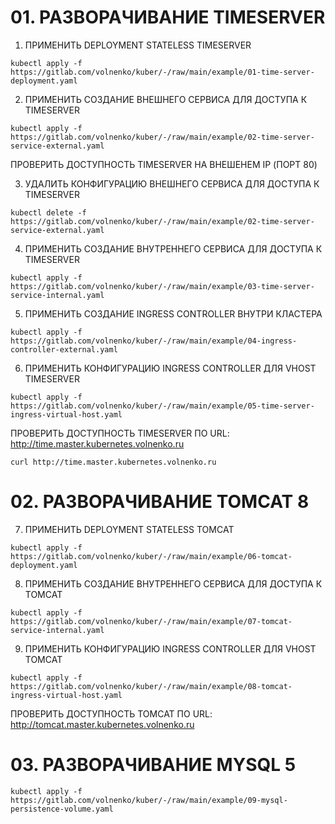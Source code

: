# 01. РАЗВОРАЧИВАНИЕ TIMESERVER

01. ПРИМЕНИТЬ DEPLOYMENT STATELESS TIMESERVER
```
kubectl apply -f  https://gitlab.com/volnenko/kuber/-/raw/main/example/01-time-server-deployment.yaml
```

02. ПРИМЕНИТЬ СОЗДАНИЕ ВНЕШНЕГО СЕРВИСА ДЛЯ ДОСТУПА К TIMESERVER
```
kubectl apply -f https://gitlab.com/volnenko/kuber/-/raw/main/example/02-time-server-service-external.yaml
```
ПРОВЕРИТЬ ДОСТУПНОСТЬ TIMESERVER НА ВНЕШЕНЕМ IP (ПОРТ 80)

03. УДАЛИТЬ КОНФИГУРАЦИЮ ВНЕШНЕГО СЕРВИСА ДЛЯ ДОСТУПА К TIMESERVER
```
kubectl delete -f https://gitlab.com/volnenko/kuber/-/raw/main/example/02-time-server-service-external.yaml
```

04. ПРИМЕНИТЬ СОЗДАНИЕ ВНУТРЕННЕГО СЕРВИСА ДЛЯ ДОСТУПА К TIMESERVER
```
kubectl apply -f https://gitlab.com/volnenko/kuber/-/raw/main/example/03-time-server-service-internal.yaml
```

05. ПРИМЕНИТЬ СОЗДАНИЕ INGRESS CONTROLLER ВНУТРИ КЛАСТЕРА
```
kubectl apply -f https://gitlab.com/volnenko/kuber/-/raw/main/example/04-ingress-controller-external.yaml
```

06. ПРИМЕНИТЬ КОНФИГУРАЦИЮ INGRESS CONTROLLER ДЛЯ VHOST TIMESERVER
```
kubectl apply -f https://gitlab.com/volnenko/kuber/-/raw/main/example/05-time-server-ingress-virtual-host.yaml
```
ПРОВЕРИТЬ ДОСТУПНОСТЬ TIMESERVER ПО URL: http://time.master.kubernetes.volnenko.ru

```
curl http://time.master.kubernetes.volnenko.ru
```

# 02. РАЗВОРАЧИВАНИЕ TOMCAT 8

07. ПРИМЕНИТЬ DEPLOYMENT STATELESS TOMCAT

```
kubectl apply -f https://gitlab.com/volnenko/kuber/-/raw/main/example/06-tomcat-deployment.yaml
```

08. ПРИМЕНИТЬ СОЗДАНИЕ ВНУТРЕННЕГО СЕРВИСА ДЛЯ ДОСТУПА К TOMCAT

```
kubectl apply -f https://gitlab.com/volnenko/kuber/-/raw/main/example/07-tomcat-service-internal.yaml
```

09. ПРИМЕНИТЬ КОНФИГУРАЦИЮ INGRESS CONTROLLER ДЛЯ VHOST TOMCAT

```
kubectl apply -f https://gitlab.com/volnenko/kuber/-/raw/main/example/08-tomcat-ingress-virtual-host.yaml
```

ПРОВЕРИТЬ ДОСТУПНОСТЬ TOMCAT ПО URL: http://tomcat.master.kubernetes.volnenko.ru

# 03. РАЗВОРАЧИВАНИЕ MYSQL 5

```
kubectl apply -f https://gitlab.com/volnenko/kuber/-/raw/main/example/09-mysql-persistence-volume.yaml
```
